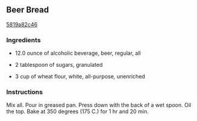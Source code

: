 ## Beer Bread

[5819a82c46](http://online-cookbook.com/goto/cook/rpage/000012)

### Ingredients

 - 12.0 ounce of alcoholic beverage, beer, regular, all

 - 2 tablespoon of sugars, granulated

 - 3 cup of wheat flour, white, all-purpose, unenriched

### Instructions

Mix all. Pour in greased pan. Press down with the back of a wet spoon. Oil the top. Bake at 350 degrees (175 C.) for 1 hr and 20 min.